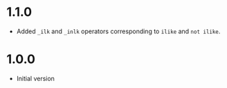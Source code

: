 # 1.1.0

* Added `_ilk` and `_inlk` operators corresponding to `ilike` and `not ilike`.

# 1.0.0 

* Initial version